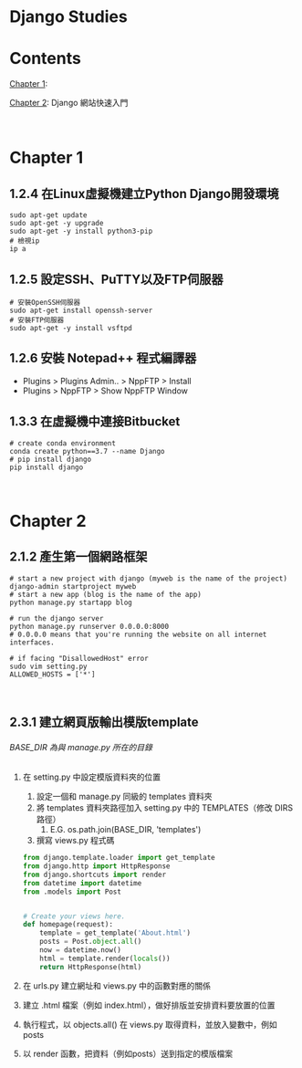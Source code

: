 # Django Studies

# Contents
[Chapter 1](#Chapter-1): 

[Chapter 2](Chapter-2): Django 網站快速入門



<br>

# Chapter 1
## 1.2.4 在Linux虛擬機建立Python Django開發環境

```shell
sudo apt-get update
sudo apt-get -y upgrade
sudo apt-get -y install python3-pip
# 檢視ip
ip a
```

## 1.2.5 設定SSH、PuTTY以及FTP伺服器

```shell
# 安裝OpenSSH伺服器
sudo apt-get install openssh-server
# 安裝FTP伺服器
sudo apt-get -y install vsftpd
```

## 1.2.6 安裝 Notepad++ 程式編譯器

* Plugins > Plugins Admin.. > NppFTP > Install
* Plugins > NppFTP > Show NppFTP Window

## 1.3.3 在虛擬機中連接Bitbucket

```shell
# create conda environment
conda create python==3.7 --name Django
# pip install django
pip install django
```

<br>

# Chapter 2

## 2.1.2 產生第一個網路框架

```shell
# start a new project with django (myweb is the name of the project)
django-admin startproject myweb
# start a new app (blog is the name of the app)
python manage.py startapp blog
```


```shell
# run the django server
python manage.py runserver 0.0.0.0:8000
# 0.0.0.0 means that you're running the website on all internet interfaces.
```
```shell
# if facing "DisallowedHost" error
sudo vim setting.py
ALLOWED_HOSTS = ['*']
```

<br>

## 2.3.1 建立網頁版輸出模版template

###### BASE_DIR 為與 manage.py 所在的目錄

1. 在 setting.py 中設定模版資料夾的位置

   1. 設定一個和 manage.py 同級的 templates 資料夾
   2. 將 templates 資料夾路徑加入 setting.py 中的 TEMPLATES（修改 DIRS 路徑）
      1. E.G. os.path.join(BASE_DIR, 'templates')
   3. 撰寫 views.py 程式碼

   ```python
   from django.template.loader import get_template
   from django.http import HttpResponse
   from django.shortcuts import render
   from datetime import datetime
   from .models import Post
   
   
   # Create your views here.
   def homepage(request):
       template = get_template('About.html')
       posts = Post.object.all()
       now = datetime.now()
       html = template.render(locals())
       return HttpResponse(html)
   ```

2. 在 urls.py 建立網址和 views.py 中的函數對應的關係

3. 建立 .html 檔案（例如 index.html），做好排版並安排資料要放置的位置

4. 執行程式，以 objects.all() 在 views.py 取得資料，並放入變數中，例如 posts

5. 以 render 函數，把資料（例如posts）送到指定的模版檔案





